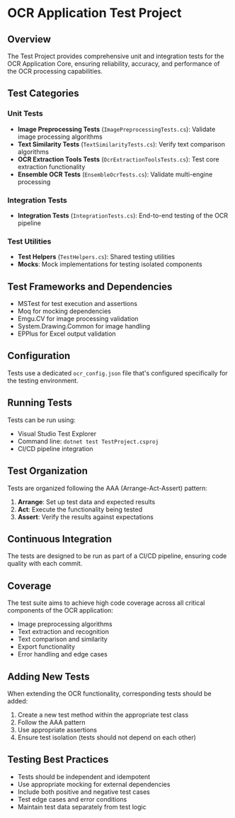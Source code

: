 # OCR Application Test Project

## Overview
The Test Project provides comprehensive unit and integration tests for the OCR Application Core, ensuring reliability, accuracy, and performance of the OCR processing capabilities.

## Test Categories

### Unit Tests
- **Image Preprocessing Tests** (`ImagePreprocessingTests.cs`): Validate image processing algorithms
- **Text Similarity Tests** (`TextSimilarityTests.cs`): Verify text comparison algorithms
- **OCR Extraction Tools Tests** (`OcrExtractionToolsTests.cs`): Test core extraction functionality
- **Ensemble OCR Tests** (`EnsembleOcrTests.cs`): Validate multi-engine processing

### Integration Tests
- **Integration Tests** (`IntegrationTests.cs`): End-to-end testing of the OCR pipeline

### Test Utilities
- **Test Helpers** (`TestHelpers.cs`): Shared testing utilities
- **Mocks**: Mock implementations for testing isolated components

## Test Frameworks and Dependencies
- MSTest for test execution and assertions
- Moq for mocking dependencies
- Emgu.CV for image processing validation
- System.Drawing.Common for image handling
- EPPlus for Excel output validation

## Configuration
Tests use a dedicated `ocr_config.json` file that's configured specifically for the testing environment.

## Running Tests
Tests can be run using:
- Visual Studio Test Explorer
- Command line: `dotnet test TestProject.csproj`
- CI/CD pipeline integration

## Test Organization
Tests are organized following the AAA (Arrange-Act-Assert) pattern:
1. **Arrange**: Set up test data and expected results
2. **Act**: Execute the functionality being tested
3. **Assert**: Verify the results against expectations

## Continuous Integration
The tests are designed to be run as part of a CI/CD pipeline, ensuring code quality with each commit.

## Coverage
The test suite aims to achieve high code coverage across all critical components of the OCR application:
- Image preprocessing algorithms
- Text extraction and recognition
- Text comparison and similarity
- Export functionality
- Error handling and edge cases

## Adding New Tests
When extending the OCR functionality, corresponding tests should be added:
1. Create a new test method within the appropriate test class
2. Follow the AAA pattern
3. Use appropriate assertions
4. Ensure test isolation (tests should not depend on each other)

## Testing Best Practices
- Tests should be independent and idempotent
- Use appropriate mocking for external dependencies
- Include both positive and negative test cases
- Test edge cases and error conditions
- Maintain test data separately from test logic 